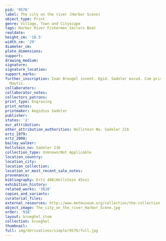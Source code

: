 ```yaml
---
pid: '9576'
label: The city on the river (Harbor Scene)
object_type: Print
genre: Village, Town and Cityscape
tags: Harbor River Fishermen Sailors Boat
realdate: 
height_cm: '18.5'
width_cm: '29'
diameter_cm: 
plate_dimensions: 
support: 
drawing_medium: 
signature: 
signature_location: 
support_marks: 
further_inscription: Ioan Breugel invent. Egid. Sadeler excud. Cum privil. Sac. Caes.
  Maytis.
collaborators: 
collaborator_notes: 
collectors_patrons: 
print_type: Engraving
print_notes: 
printmaker: Aegidius Sadeler
publisher: 
states: '2'
our_attribution: 
other_attribution_authorities: Hollstein No. Sadeler 216
ertz_1979: 
ertz_2008: 
bailey_walker: 
hollstein_no: Sadeler 216
collection_type: Unknown/Not Applicable
location_country: 
location_city: 
location_collection: 
location_or_most_recent_sale_notes: 
provenance: 
bibliography: Ertz 488|Hollstein 45xxi
exhibition_history: 
related_works: '3828'
copies_and_variants: 
curatorial_files: 
external_resources: http://www.metmuseum.org/collection/the-collection-online/search/415891
object_image: The_city_on_the_river_Harbor_Scene.jpg
order: '918'
layout: brueghel_item
collection: brueghel
thumbnail: 
full: img/derivatives/simple/9576/full.jpg
---
```

